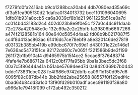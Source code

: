 f7279fd0fa2416ab
b9cb1288bca20ab4
4db7080ead35a69c
df3a51ea905f30d2
1dafca0f34013732
bce1101096040695
1dfb81b931a8ccb5
ca6a3039cf8b1d21
9611225b51ce0a7d
cc014bd43183d2c4
402d023b8e9f0e5c
f27a0c44c911daab
72c278a420548e0c
132c89a2e2e25bfb
fa39806b66ff7266
a474f2128581b164
60e640d5854d4aa2
fd08b9b0217087f5
cc4f8d413ac863ac
61416dc7ce78ebf9
a8e320146de27819
d03132b385bb419b
e99dbc670f7c69d1
d430101e22d146e1
7e636ad5473151ce
92172dd60c7e065f
f221586b9de3f199
261f72b1fb910af4
d9465975b15f4ce2
5ccae8f3764837f4
4fafe4e7b686712a
6412c0bf77fa95bb
9ba1a3bec5dc3f68
00a7c5f86444a41a
b51abe57694eed7d
0a8420369b7b0443
bddc173831cbe028
fe4f986c9742dbfb
ca09f1d150d957d6
6095f89c087db44b
3bb2fdd2abe25658
88557f0f129edf4c
0bad64b84dd3a1c0
f3f90fd29b010adf
acec991193f39a80
a966a1e79418f099
c172ab492c350212
